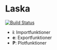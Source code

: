 # Laska

[![Build Status](https://github.com/Eliassj/Laska.jl/actions/workflows/CI.yml/badge.svg?branch=master)](https://github.com/Eliassj/Laska.jl/actions/workflows/CI.yml?query=branch%3Amaster)

* **i**: Importfunktioner
* **e**: Exportfunktioner
* **P**: Plotfunktioner